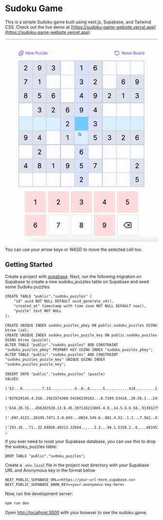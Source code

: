# Sudoku Game

This is a simple Sudoku game built using next.js, Supabase, and Tailwind CSS. Check out the live demo at [https://sudoku-game-website.vercel.app](https://sudoku-game-website.vercel.app)

![Demo Video](sudoku-demo.gif)

You can use your arrow keys or WASD to move the selected cell too.

## Getting Started

Create a project with [supabase](https://supabase.com). Next, run the following migration on Supabase to create a new sudoku_puzzles table on Supabase and seed some Sudoku puzzles:

```postgres
CREATE TABLE "public"."sudoku_puzzles" (
    "id" uuid NOT NULL DEFAULT uuid_generate_v4(),
    "created_at" timestamp with time zone NOT NULL DEFAULT now(),
    "puzzle" text NOT NULL
);

CREATE UNIQUE INDEX sudoku_puzzles_pkey ON public.sudoku_puzzles USING btree (id);
CREATE UNIQUE INDEX sudoku_puzzles_puzzle_key ON public.sudoku_puzzles USING btree (puzzle);
ALTER TABLE "public"."sudoku_puzzles" ADD CONSTRAINT "sudoku_puzzles_pkey" PRIMARY KEY USING INDEX "sudoku_puzzles_pkey";
ALTER TABLE "public"."sudoku_puzzles" ADD CONSTRAINT "sudoku_puzzles_puzzle_key" UNIQUE USING INDEX "sudoku_puzzles_puzzle_key";

INSERT INTO "public"."sudoku_puzzles" (puzzle)
VALUES
  ('52...6.........7.13...........4..8..6......5...........418.........3..2...87.....'),
  ('837629145.4.318..2921574368.54186239163...8.7289.53416..28.56.1...241..3318967524'),
  ('634.28.15...456283528.13.6.45.397128213865.4.8..14.5.6.6.58..91381279654945631872'),
  ('.697.4123..26195.7471.5.8.693...8654.549.6..881.4.52..1.3...7.562..47.817985.1432'),
  ('293.16...71..32.69856.49213.32694......2.3...94.1.5326.2..6....481957..2....2...5')
;
```

If you ever need to reset your Supabase database, you can use this to drop the sudoku_puzzles table:

```
DROP TABLE "public"."sudoku_puzzles";
```

Create a `.env.local` file in the project root directory with your Supabase URL and Anonymous key in the format below

```env
NEXT_PUBLIC_SUPABASE_URL=<https://your-url-here.supabase.co>
NEXT_PUBLIC_SUPABASE_ANON_KEY=<your-anonymous-key-here>
```

Now, run the development server:

```bash
npm run dev
```

Open [http://localhost:3000](http://localhost:3000) with your browser to see the sudoku game.
